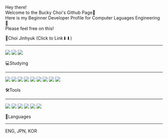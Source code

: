 Hey there!        
Welcome to the Bucky Choi's Github Page🐣  
Here is my Beginner Developer Profile for Computer Laguages Engineering  🤗  
Please feel free on this!  
  
🏈Choi Jinhyuk (Click to Link⬇⬇)
***
<a href="https://www.instagram.com/supreme.monkey/"><img src="https://img.shields.io/badge/Instagram-E4405F?style=for-the-badge&logo=Instagram&logoColor=white"></a>
<a href="https://www.facebook.com/jinhyuck.choi.35"><img src="https://img.shields.io/badge/Meta-0467DF?style=for-the-badge&logo=Meta&logoColor=white"></a>
<a href="https://mail.google.com/mail/?view=cm&amp;fs=1&amp;to=789werop@gmail.com" target="_blank"><img src="https://img.shields.io/badge/Gmail-EA4335?style=for-the-badge&logo=Gmail&logoColor=white"></a>
    
💻Studying
***
<img src="https://img.shields.io/badge/HTML5-E34F26?style=for-the-badge&logo=HTML5&logoColor=white"> <img src="https://img.shields.io/badge/CSS3-1572B6?style=for-the-badge&logo=CSS3&logoColor=white"> <img src="https://img.shields.io/badge/JavaScript-F7DF1E?style=for-the-badge&logo=JavaScript&logoColor=white"> <img src="https://img.shields.io/badge/JAVA-007396?style=for-the-badge&logo=JAVA&logoColor=white"> <img src="https://img.shields.io/badge/Spring-6DB33F?style=for-the-badge&logo=Spring&logoColor=white"> <img src="https://img.shields.io/badge/Spring Boot-6DB33F?style=for-the-badge&logo=Spring Boot&logoColor=white"> <img src="https://img.shields.io/badge/Python-3776AB?style=for-the-badge&logo=Python&logoColor=white"> <img src="https://img.shields.io/badge/MySQL-4479A1?style=for-the-badge&logo=MySQL&logoColor=white"> <img src="https://img.shields.io/badge/Oracle-F80000?style=for-the-badge&logo=Oracle&logoColor=white">
    
🛠Tools
***
<img src="https://img.shields.io/badge/EclipseIDE-2C2255?style=for-the-badge&logo=EclipseIDE&logoColor=white"> <img src="https://img.shields.io/badge/VisualStudioCode-007ACC?style=for-the-badge&logo=VisualStudioCode&logoColor=white"> 
<img src="https://img.shields.io/badge/Atom-66595C?style=for-the-badge&logo=Atom&logoColor=white"> 
<img src="https://img.shields.io/badge/Git-F05032?style=for-the-badge&logo=Git&logoColor=white"> 
<img src="https://img.shields.io/badge/GitHub-181717?style=for-the-badge&logo=GitHub&logoColor=white"> 
<img src="https://img.shields.io/badge/Linux-FCC624?style=for-the-badge&logo=Linux&logoColor=white">  

💬Languages
***
ENG, JPN, KOR


<!--
**LockingBucky/LockingBucky** is a ✨ _special_ ✨ repository because its `README.md` (this file) appears on your GitHub profile.

Here are some ideas to get you started:

- 🔭 I’m currently working on ...
- 🌱 I’m currently learning ...
- 👯 I’m looking to collaborate on ...
- 🤔 I’m looking for help with ...
- 💬 Ask me about ...
- 📫 How to reach me: ...
- 😄 Pronouns: ...
- ⚡ Fun fact: ...
-->

